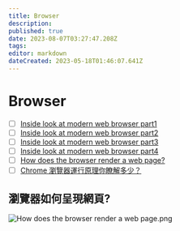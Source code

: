 ```yaml
---
title: Browser
description: 
published: true
date: 2023-08-07T03:27:47.208Z
tags: 
editor: markdown
dateCreated: 2023-05-18T01:46:07.641Z
---
```


# Browser
- [ ] [Inside look at modern web browser part1](https://developer.chrome.com/blog/inside-browser-part1/)
- [ ] [Inside look at modern web browser part2](https://developer.chrome.com/blog/inside-browser-part2/)
- [ ] [Inside look at modern web browser part3](https://developer.chrome.com/blog/inside-browser-part3/)
- [ ] [Inside look at modern web browser part4](https://developer.chrome.com/blog/inside-browser-part4/)
- [ ] [How does the browser render a web page?](https://blog.bytebytego.com/p/new-system-design-youtube-channel?utm_source=profile&utm_medium=reader2)
- [ ] [Chrome 瀏覽器運行原理你瞭解多少？](https://mp.weixin.qq.com/s/wjrcO2Ej7BEThWVsCnXEtA)

## 瀏覽器如何呈現網頁?

![How does the browser render a web page.png](http://192.168.25.60:8000/files/file_storage/36dd4a1d.png)


